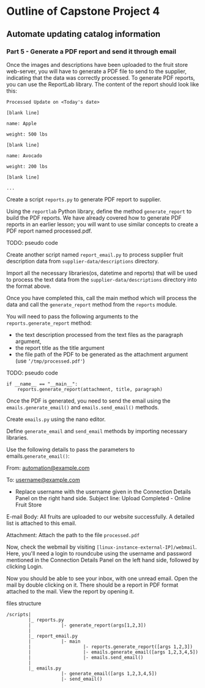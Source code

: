 # Outline of Capstone Project 4

## Automate updating catalog information

### Part 5 - Generate a PDF report and send it through email

Once the images and descriptions have been uploaded to the fruit store web-server, you will have to generate a PDF file to send to the supplier, indicating that the data was correctly processed. To generate PDF reports, you can use the ReportLab library. The content of the report should look like this:

```
Processed Update on <Today's date>

[blank line]

name: Apple

weight: 500 lbs

[blank line]

name: Avocado

weight: 200 lbs

[blank line]

...

```

Create a script `reports.py` to generate PDF report to supplier.

Using the `reportlab` Python library, define the method `generate_report` to build the PDF reports. We have already covered how to generate PDF reports in an earlier lesson; you will want to use similar concepts to create a PDF report named processed.pdf.

TODO: pseudo code



Create another script named `report_email.py` to process supplier fruit description data from `supplier-data/descriptions` directory. 

Import all the necessary libraries(os, datetime and reports) that will be used to process the text data from the `supplier-data/descriptions` directory into the format above.


Once you have completed this, call the main method which will process the data and call the `generate_report` method from the `reports` module.

You will need to pass the following arguments to the `reports.generate_report` method: 
* the text description processed from the text files as the paragraph argument,
 * the report title as the title argument 
 * the file path of the PDF to be generated as the attachment argument (use `‘/tmp/processed.pdf'`)

TODO: pseudo code

```
if __name__ == "__main__":
    reports.generate_report(attachment, title, paragraph)
```

Once the PDF is generated, you need to send the email using the `emails.generate_email()` and `emails.send_email()` methods.

Create `emails.py` using the nano editor.

Define `generate_email` and `send_email` methods by importing necessary libraries.

Use the following details to pass the parameters to emails.`generate_email()`:

From: automation@example.com

To: username@example.com
* Replace username with the username given in the Connection Details Panel on the right hand side.
Subject line: Upload Completed - Online Fruit Store

E-mail Body: All fruits are uploaded to our website successfully. A detailed list is attached to this email.

Attachment: Attach the path to the file `processed.pdf`


Now, check the webmail by visiting `[linux-instance-external-IP]/webmail`. Here, you'll need a login to roundcube using the username and password mentioned in the Connection Details Panel on the left hand side, followed by clicking Login.

Now you should be able to see your inbox, with one unread email. Open the mail by double clicking on it. There should be a report in PDF format attached to the mail. View the report by opening it.


files structure
```
/scripts|
        |_ reports.py
        |           |- generate_report(args[1,2,3])
        |
        |_ report_email.py
        |           |- main 
        |                   |- reports.generate_report([args 1,2,3])
        |                   |- emails.generate_email([args 1,2,3,4,5])
        |                   |- emails.send_email()
        |
        |_ emails.py
                    |- generate_email([args 1,2,3,4,5])
                    |- send_email()

```